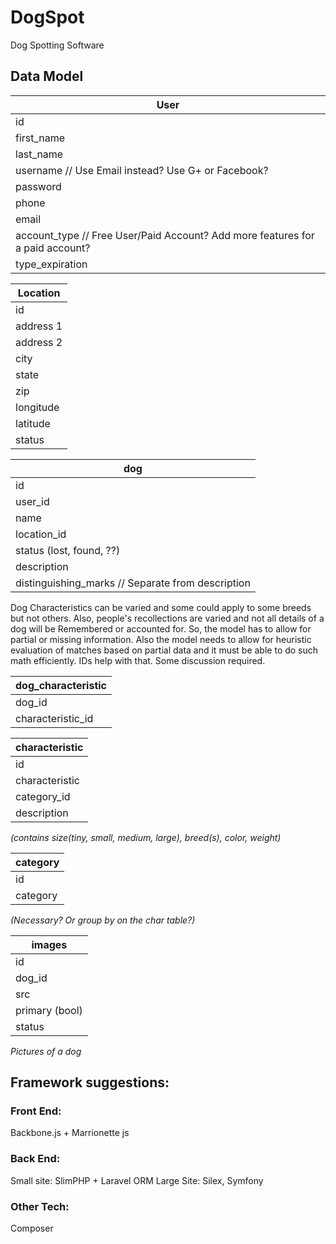 # DogSpot

Dog Spotting Software

## Data Model

|User
|-------------------------------------------------------------------------------
|id
|first_name
|last_name
|username // Use Email instead?  Use G+ or Facebook?
|password
|phone
|email
|account_type  // Free User/Paid Account?  Add more features for a paid account?
|type_expiration


|Location
|-------------------------------------------------------------------------------
|id
|address 1
|address 2
|city
|state
|zip
|longitude
|latitude
|status


|dog
|-------------------------------------------------------------------------------
|id
|user_id
|name
|location_id
|status (lost, found, ??)
|description
|distinguishing_marks  // Separate from description


Dog Characteristics can be varied and some could apply to some breeds but not
others. Also, people's recollections are varied and not all details of a dog
will be Remembered or accounted for.  So, the model has to allow for partial or
missing information. Also the model needs to allow for heuristic evaluation of
matches based on partial data and it must be able to do such math efficiently.
IDs help with that.  Some discussion required.

|dog_characteristic
|-------------------------------------------------------------------------------
|dog_id
|characteristic_id


|characteristic
|-------------------------------------------------------------------------------
|id
|characteristic
|category_id
|description

_(contains size(tiny, small, medium, large), breed(s), color, weight)_


|category
|-------------------------------------------------------------------------------
|id
|category

_(Necessary?  Or group by on the char table?)_


|images
|-------------------------------------------------------------------------------
|id
|dog_id
|src
|primary (bool)
|status

_Pictures of a dog_


## Framework suggestions:

### Front End:
Backbone.js + Marrionette js

### Back End:
Small site: SlimPHP + Laravel ORM
Large Site: Silex, Symfony

### Other Tech:
Composer
